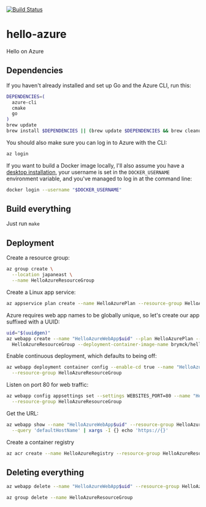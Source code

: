 [![Build Status](https://travis-ci.com/brymck/hello-azure.svg?branch=master)](https://travis-ci.com/brymck/hello-azure)

hello-azure
===========

Hello on Azure

Dependencies
------------

If you haven't already installed and set up Go and the Azure CLI, run this:

```sh
DEPENDENCIES=(
  azure-cli
  cmake
  go
)
brew update
brew install $DEPENDENCIES || (brew update $DEPENDENCIES && brew cleanup $DEPENDENCIES)
```

You should also make sure you can log in to Azure with the CLI:

```sh
az login
```

If you want to build a Docker image locally, I'll also assume you have a [desktop
installation][install_docker], your username is set in the `DOCKER_USERNAME` environment variable,
and you've managed to log in at the command line:

```sh
docker login --username "$DOCKER_USERNAME"
```

Build everything
----------------

Just run `make`


Deployment
----------

Create a resource group:

```sh
az group create \
  --location japaneast \
  --name HelloAzureResourceGroup
```

Create a Linux app service:

```sh
az appservice plan create --name HelloAzurePlan --resource-group HelloAzureResourceGroup --is-linux
```

Azure requires web app names to be globally unique, so let's create our app suffixed with a UUID:

```sh
uid="$(uuidgen)"
az webapp create --name "HelloAzureWebApp$uid" --plan HelloAzurePlan --resource-group \
  HelloAzureResourceGroup --deployment-container-image-name brymck/hello-azure
```

Enable continuous deployment, which defaults to being off:

```sh
az webapp deployment container config --enable-cd true --name "HelloAzureWebApp$uid" \
  --resource-group HelloAzureResourceGroup
```

Listen on port 80 for web traffic:

```sh
az webapp config appsettings set --settings WEBSITES_PORT=80 --name "HelloAzureWebApp$uid" \
  --resource-group HelloAzureResourceGroup
```

Get the URL:

```sh
az webapp show --name "HelloAzureWebApp$uid" --resource-group HelloAzureResourceGroup --output tsv \
  --query 'defaultHostName' | xargs -I {} echo 'https://{}'
```

Create a container registry

```sh
az acr create --name HelloAzureRegistry --resource-group HelloAzureResourceGroup --sku Basic
```

Deleting everything
-------------------

```sh
az webapp delete --name "HelloAzureWebApp$uid" --resource-group HelloAzureResourceGroup

az group delete --name HelloAzureResourceGroup
```


[install_docker]: https://www.docker.com/products/docker-desktop
[token]: https://github.com/settings/tokens/new
